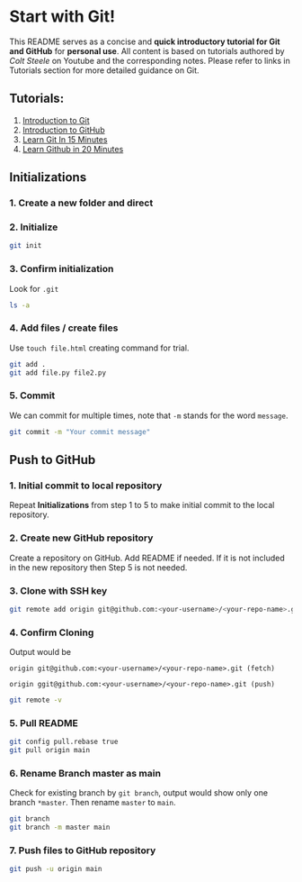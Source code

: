 # Start with Git!
This README serves as a concise and **quick introductory tutorial for Git and GitHub** for **personal use**. All content is based on tutorials authored by *Colt Steele* on Youtube and the corresponding notes. Please refer to links in Tutorials section for more detailed guidance on Git.

## Tutorials:
1. [Introduction to Git](https://videotutorials.notion.site/Introduction-to-Git-ac396a0697704709a12b6a0e545db049#e0920693bebe4ffd94e973d60bd3f6b4)
2. [Introduction to GitHub](https://videotutorials.notion.site/Introduction-to-GitHub-202af6f64bbd4299b15f238dcd09d2a7)
3. [Learn Git In 15 Minutes](https://www.youtube.com/watch?v=USjZcfj8yxE)
4. [Learn Github in 20 Minutes](https://www.youtube.com/watch?v=nhNq2kIvi9s)

## Initializations

### 1. Create a new folder and direct
### 2. Initialize
```bash
git init
```
### 3. Confirm initialization
Look for `.git`
```bash
ls -a
```
### 4. Add files / create files
Use `touch file.html` creating command for trial.
```bash
git add .
git add file.py file2.py
```
### 5. Commit 
We can commit for multiple times, note that `-m` stands for the word `message`.
```bash
git commit -m "Your commit message"
```

## Push to GitHub
### 1. Initial commit to local repository
Repeat **Initializations** from step 1 to 5 to make initial commit to the local repository.
### 2. Create new GitHub repository
Create a repository on GitHub. Add README if needed. If it is not included in the new repository then Step 5 is not needed.
### 3. Clone with SSH key
```bash
git remote add origin git@github.com:<your-username>/<your-repo-name>.git
```
### 4. Confirm Cloning
Output would be 

`origin	git@github.com:<your-username>/<your-repo-name>.git (fetch)`

`origin	ggit@github.com:<your-username>/<your-repo-name>.git (push)`

```bash
git remote -v
```
### 5. Pull README 
```bash
git config pull.rebase true
git pull origin main
```
### 6. Rename Branch master as main
Check for existing branch by `git branch`, output would show only one branch `*master`.
Then rename `master` to `main`.

```bash
git branch
git branch -m master main
```
### 7. Push files to GitHub repository
```bash
git push -u origin main
```
